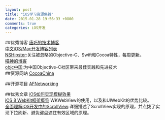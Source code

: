 ```yaml
---
layout: post
title: "iOS学习资源集锦"
date: 2015-01-28 19:56:33 +0800
comments: true
categories: iOS开发
---
```

##优秀博客
[唐巧的技术博客](http://devtang.com/blog/categories/ios/)  
[中文iOS/Mac开发博客列表](https://github.com/tangqiaoboy/iOSBlogCN)  
[NSHipster](http://nshipster.cn):关注被忽略的Objective-C、Swift和Cocoa特性，每周更新。  
[喵神的博客](http://onevcat.com)  
[objc中国](http://objccn.io):为中国Objective-C社区带来最佳实践和先进技术    
##资源网站
[CocoaChina](http://www.cocoachina.com)  

##开源项目
[AFNetworking](https://github.com/AFNetworking/AFNetworking)  

##优秀文章
[iOS如何实现模糊效果](http://boboshone.com/blog/2013/04/22/blur-effect-in-ios/)    
[iOS 8 WebKit框架概览](http://www.cocoachina.com/ios/20150203/11089.html#rd) WKWebView的使用，以及和UIWebKit的优势比较。   
[全面理解iOS开发中的ScrollView](http://mobile.51cto.com/hot-430409.htm):详细描述了ScrollView实现的原理，并点拨了实现下拉刷新、避免键盘遮住有效区域的原理。  